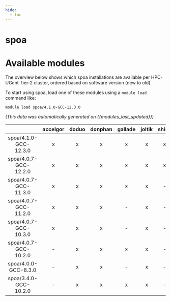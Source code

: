 ```yaml
---
hide:
  - toc
---
```


spoa
====

# Available modules


The overview below shows which spoa installations are available per HPC-UGent Tier-2 cluster, ordered based on software version (new to old).

To start using spoa, load one of these modules using a `module load` command like:

```shell
module load spoa/4.1.0-GCC-12.3.0
```

*(This data was automatically generated on {{modules_last_updated}})*  

| |accelgor|doduo|donphan|gallade|joltik|shinx|skitty|
| :---: | :---: | :---: | :---: | :---: | :---: | :---: | :---: |
|spoa/4.1.0-GCC-12.3.0|x|x|x|x|x|x|x|
|spoa/4.0.7-GCC-12.2.0|x|x|x|x|x|x|x|
|spoa/4.0.7-GCC-11.3.0|x|x|x|x|x|-|x|
|spoa/4.0.7-GCC-11.2.0|x|x|x|-|x|-|x|
|spoa/4.0.7-GCC-10.3.0|x|x|x|-|x|-|x|
|spoa/4.0.7-GCC-10.2.0|-|x|x|x|x|-|x|
|spoa/4.0.0-GCC-8.3.0|-|x|x|-|x|-|x|
|spoa/3.4.0-GCC-10.2.0|-|x|x|x|x|-|x|
